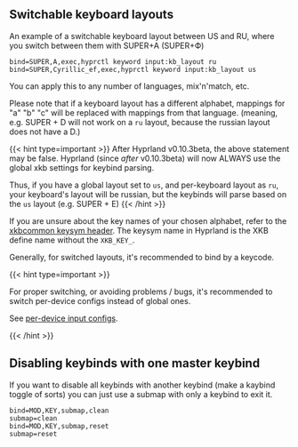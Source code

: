 ## Switchable keyboard layouts

An example of a switchable keyboard layout between US and RU, where you switch
between them with SUPER+A (SUPER+Ф)

```
bind=SUPER,A,exec,hyprctl keyword input:kb_layout ru
bind=SUPER,Cyrillic_ef,exec,hyprctl keyword input:kb_layout us
```

You can apply this to any number of languages, mix'n'match, etc.

Please note that if a keyboard layout has a different alphabet, mappings for "a"
"b" "c" will be replaced with mappings from that language. (meaning, e.g.
<key>SUPER</key> + <key>D</key> will not work on a `ru` layout, because the russian layout does not
have a <key>D</key>.)

{{< hint type=important >}}
After Hyprland v0.10.3beta, the above statement may be false. Hyprland (since *after* v0.10.3beta) will now ALWAYS use the global xkb settings for keybind parsing.

Thus, if you have a global layout set to `us`, and per-keyboard layout as `ru`, your keyboard's layout will be russian, but the keybinds will parse based on
the `us` layout (e.g. <key>SUPER</key> + <key>E</key>)
{{< /hint >}}

If you are unsure about the key names of your chosen alphabet, refer to the
[xkbcommon keysym header](https://github.com/xkbcommon/libxkbcommon/blob/master/include/xkbcommon/xkbcommon-keysyms.h).
The keysym name in Hyprland is the XKB define name without the `XKB_KEY_`.

Generally, for switched layouts, it's recommended to bind by a keycode.

{{< hint type=important >}}

For proper switching, or avoiding problems / bugs, it's recommended to switch per-device configs instead of global ones.

See [per-device input configs](https://wiki.hyprland.org/Configuring/Advanced-config/#per-device-input-configs).

{{< /hint >}}

## Disabling keybinds with one master keybind

If you want to disable all keybinds with another keybind (make a kaybind toggle
of sorts) you can just use a submap with only a keybind to exit it.

```
bind=MOD,KEY,submap,clean
submap=clean
bind=MOD,KEY,submap,reset
submap=reset
```
